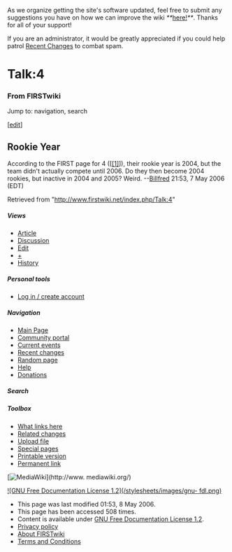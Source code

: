 As we organize getting the site's software updated, feel free to submit any
suggestions you have on how we can improve the wiki
_**_[here!](/index.php/User:Hallry/Suggestions "User:Hallry/Suggestions"
)_**_. Thanks for all of your support!

If you are an administrator, it would be greatly appreciated if you could help
patrol [Recent Changes](/index.php/Special:Recentchanges
"Special:Recentchanges" ) to combat spam.

# Talk:4

### From FIRSTwiki

Jump to: navigation, search

[[edit](/index.php?title=Talk:4&action=edit&section=1 "Edit section: Rookie
Year" )]

## Rookie Year

According to the FIRST page for 4
([[[1]](http://www.usfirst.org/frc/map/index.lasso?page=teaminfo&team=4
"http://www.usfirst.org/frc/map/index.lasso?page=teaminfo&team=4" )]), their
rookie year is 2004, but the team didn't actually compete until 2006. Do they
then become 2004 rookies, but inactive in 2004 and 2005? Weird.
--[Billfred](/index.php/User:Billfred "User:Billfred" ) 21:53, 7 May 2006
(EDT)

Retrieved from "<http://www.firstwiki.net/index.php/Talk:4>"

##### Views

  * [Article](/index.php/4)
  * [Discussion](/index.php/Talk:4)
  * [Edit](/index.php?title=Talk:4&action=edit)
  * [+](/index.php?title=Talk:4&action=edit&section=new)
  * [History](/index.php?title=Talk:4&action=history)

##### Personal tools

  * [Log in / create account](/index.php?title=Special:Userlogin&returnto=Talk:4)

[](/index.php/Main_Page "Main Page" )

##### Navigation

  * [Main Page](/index.php/Main_Page)
  * [Community portal](/index.php/FIRSTwiki:Community_portal)
  * [Current events](/index.php/Current_events)
  * [Recent changes](/index.php/Special:Recentchanges)
  * [Random page](/index.php/Special:Random)
  * [Help](/index.php/FIRSTwiki:Help)
  * [Donations](/index.php/FIRSTwiki:Site_support)

##### Search



##### Toolbox

  * [What links here](/index.php/Special:Whatlinkshere/Talk:4)
  * [Related changes](/index.php/Special:Recentchangeslinked/Talk:4)
  * [Upload file](/index.php/Special:Upload)
  * [Special pages](/index.php/Special:Specialpages)
  * [Printable version](/index.php?title=Talk:4&printable=yes)
  * [Permanent link](/index.php?title=Talk:4&oldid=46922)

[![MediaWiki](/skins/common/images/poweredby_mediawiki_88x31.png)](http://www.
mediawiki.org/)

[![GNU Free Documentation License 1.2](/stylesheets/images/gnu-
fdl.png)](http://www.gnu.org/copyleft/fdl.html)

  * This page was last modified 01:53, 8 May 2006.
  * This page has been accessed 508 times.
  * Content is available under [GNU Free Documentation License 1.2](http://www.gnu.org/copyleft/fdl.html "http://www.gnu.org/copyleft/fdl.html" ).
  * [Privacy policy](/index.php/FIRSTwiki:Privacy_policy "FIRSTwiki:Privacy policy" )
  * [About FIRSTwiki](/index.php/FIRSTwiki:About "FIRSTwiki:About" )
  * [Terms and Conditions](/index.php/FIRSTwiki:Terms_and_conditions "FIRSTwiki:Terms and conditions" )

